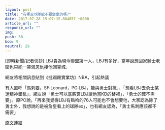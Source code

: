 ```yaml
---
layout: post
title: "有哪支球隊能不要詹皇的嗎?"
date: 2017-07-28 15:07:15.804857 +0800
article_url: ""
response_url: ""
img: 
push: 50
boo: 9
neutral: 29
---
```


[即時新聞/記者快抄] LBJ貴為現今聯盟第一人，LBJ有多好，當年說想回家騎士老闆也只能一笑泯恩仇接他回克城。

網友將相關訊息貼到《批踢踢實業坊》NBA，引起熱議

有人直呼「馬刺要，SF:Leonard，PG:LBJ，能與勇士對抗」、「想看LBJ去勇士某迷精神錯亂」，網友說「勇士可以底薪簽LBJ讓他當KD的替補」，「勇士的確不需要」。原PO說，「再來我覺得LBJ有點哈的76人可能也不會想要他，大家認為除了勇士外，我想說的是被詹皇看上的球隊ex」，也有網友認為，「勇士馬刺應該都不需要」

<a href = "https://www.ptt.cc/bbs/NBA/M.1501065689.A.AA7.html">原文連結</a>

